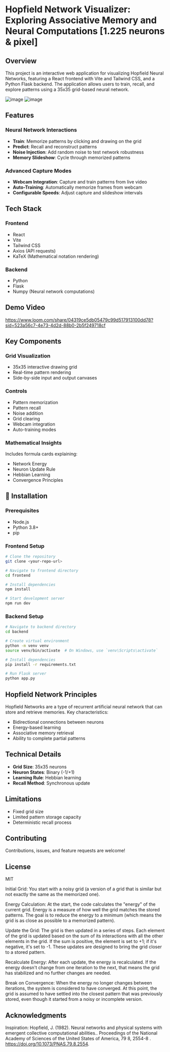 # Hopfield Network Visualizer: Exploring Associative Memory and Neural Computations [1.225 neurons & pixel]

## Overview

This project is an interactive web application for visualizing Hopfield Neural Networks, featuring a React frontend with Vite and Tailwind CSS, and a Python Flask backend. The application allows users to train, recall, and explore patterns using a 35x35 grid-based neural network.

![image](https://github.com/user-attachments/assets/0a66bc04-64f3-4888-91e5-1d6cecc45842)
![image](https://github.com/user-attachments/assets/60d143df-0518-4800-bfaa-9ba47d91b388)



## Features

### Neural Network Interactions
- **Train**: Memorize patterns by clicking and drawing on the grid
- **Predict**: Recall and reconstruct patterns
- **Noise Injection**: Add random noise to test network robustness
- **Memory Slideshow**: Cycle through memorized patterns

### Advanced Capture Modes
- **Webcam Integration**: Capture and train patterns from live video
- **Auto-Training**: Automatically memorize frames from webcam
- **Configurable Speeds**: Adjust capture and slideshow intervals

## Tech Stack

### Frontend
- React
- Vite
- Tailwind CSS
- Axios (API requests)
- KaTeX (Mathematical notation rendering)

### Backend
- Python
- Flask
- Numpy (Neural network computations)

## Demo Video

https://www.loom.com/share/04319ce5db05479c99d517913100dd78?sid=523a56c7-4e73-4d2d-88b0-2b5f249718cf

## Key Components

### Grid Visualization
- 35x35 interactive drawing grid
- Real-time pattern rendering
- Side-by-side input and output canvases

### Controls
- Pattern memorization
- Pattern recall
- Noise addition
- Grid clearing
- Webcam integration
- Auto-training modes

### Mathematical Insights
Includes formula cards explaining:
- Network Energy
- Neuron Update Rule
- Hebbian Learning
- Convergence Principles

## 🔧 Installation

### Prerequisites
- Node.js
- Python 3.8+
- pip

### Frontend Setup
```bash
# Clone the repository
git clone <your-repo-url>

# Navigate to frontend directory
cd frontend

# Install dependencies
npm install

# Start development server
npm run dev
```

### Backend Setup
```bash
# Navigate to backend directory
cd backend

# Create virtual environment
python -m venv venv
source venv/bin/activate  # On Windows, use `venv\Scripts\activate`

# Install dependencies
pip install -r requirements.txt

# Run Flask server
python app.py
```

## Hopfield Network Principles

Hopfield Networks are a type of recurrent artificial neural network that can store and retrieve memories. Key characteristics:
- Bidirectional connections between neurons
- Energy-based learning
- Associative memory retrieval
- Ability to complete partial patterns

## Technical Details

- **Grid Size**: 35x35 neurons
- **Neuron States**: Binary (-1/+1)
- **Learning Rule**: Hebbian learning
- **Recall Method**: Synchronous update

## Limitations
- Fixed grid size
- Limited pattern storage capacity
- Deterministic recall process

## Contributing
Contributions, issues, and feature requests are welcome!

## License
MIT




Initial Grid: You start with a noisy grid (a version of a grid that is similar but not exactly the same as the memorized one).

Energy Calculation: At the start, the code calculates the "energy" of the current grid. Energy is a measure of how well the grid matches the stored patterns. The goal is to reduce the energy to a minimum (which means the grid is as close as possible to a memorized pattern).

Update the Grid: The grid is then updated in a series of steps. Each element of the grid is updated based on the sum of its interactions with all the other elements in the grid. If the sum is positive, the element is set to +1; if it's negative, it's set to -1. These updates are designed to bring the grid closer to a stored pattern.

Recalculate Energy: After each update, the energy is recalculated. If the energy doesn't change from one iteration to the next, that means the grid has stabilized and no further changes are needed.

Break on Convergence: When the energy no longer changes between iterations, the system is considered to have converged. At this point, the grid is assumed to have settled into the closest pattern that was previously stored, even though it started from a noisy or incomplete version.
##  Acknowledgments
Inspiration:
Hopfield, J. (1982). Neural networks and physical systems with emergent collective computational abilities.. Proceedings of the National Academy of Sciences of the United States of America, 79 8, 2554-8 . https://doi.org/10.1073/PNAS.79.8.2554.
